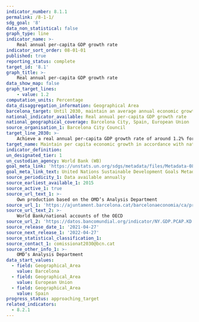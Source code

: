 ```yaml
---
indicator_number: 8.1.1
permalink: /8-1-1/
sdg_goal: '8'
data_non_statistical: false
graph_type: line
indicator_name: >-
    Real annual per-capita GDP growth rate
indicator_sort_order: 08-01-01
published: true
reporting_status: complete
target_id: '8.1'
graph_title: >-
    Real annual per-capita GDP growth rate
data_show_map: false
graph_target_lines:
    - value: 1.2 
computation_units: Percentage 
data_disaggregation_information: Geographical Area
barcelona_target: Until 2030, maintain an average annual economic growth of around 1.2%, placing the focus of new growth on the green and circular economy, as well as on the digital sector 
national_indicator_available: Real annual per-capita GDP growth rate
national_geographical_coverage: Barcelona City, Spain, European Union
source_organisation_1: Barcelona City Council
target_line_2030: >-
    Achieve a real annual per-capita GDP growth rate of around 1.2% for the 2015-2030 period
target_name: Maintain per capita economic growth in accordance with national circumstances and, in particular, at least a 7% growth in annual Gross Domestic Product in the least developed countries
indicator_definition:
un_designated_tier: 1
un_custodian_agency: World Bank (WB)
goal_meta_link: 'https://unstats.un.org/sdgs/metadata/files/Metadata-08-01-01.pdf'
goal_meta_link_text: United Nations Sustainable Development Goals Metadata (pdf 894kB)
source_periodicity_1: Data available annually
source_earliest_available_1: 2015
source_active_1: true
source_url_text_1: >-
    Own production based on the OMD’s Analysis Department
source_url_1: 'https://ajuntament.barcelona.cat/barcelonaeconomia/ca/producte-interior-brut'
source_url_text_2: >-
    World Bank/national accounts of the OECD
source_url_2: 'https://datos.bancomundial.org/indicator/NY.GDP.PCAP.KD.ZG?locations=EU'
source_release_date_1: '2021-04-27'
source_next_release_1: '2022-04-27'
source_statistical_classification_1: 
source_contact_1: comissionat2030@bcn.cat
source_other_info_1: >-
    OMD’s Analysis Department
data_start_values:
  - field: Geographical_Area
    value: Barcelona
  - field: Geographical_Area  
    value: European Union
  - field: Geographical_Area  
    value: Spain
progress_status: approaching_target
related_indicators:
  - 8.2.1
---
```

